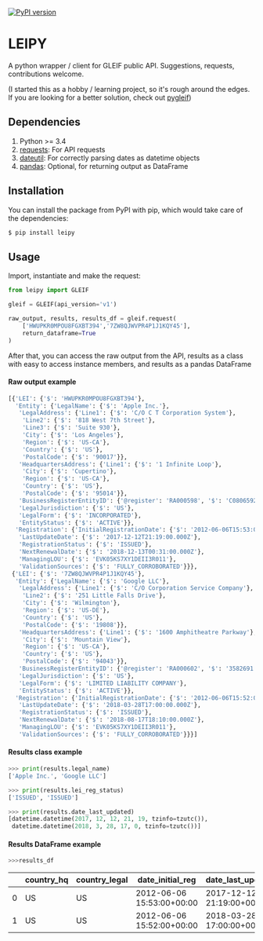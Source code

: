 [![PyPI version](https://badge.fury.io/py/leipy.svg)](https://badge.fury.io/py/leipy)

# LEIPY

A python wrapper / client for GLEIF public API. Suggestions, requests, contributions welcome.

(I started this as a hobby / learning project, so it's rough around the edges. If you are looking for a better solution, check out [pygleif](https://github.com/ggravlingen/pygleif))

## Dependencies

1. Python >= 3.4
2. [requests](http://docs.python-requests.org/en/master/): For API requests
3. [dateutil](https://dateutil.readthedocs.io/en/stable/): For correctly parsing dates as datetime objects
4. [pandas](https://pandas.pydata.org/): Optional, for returning output as DataFrame 

## Installation

You can install the package from PyPI with pip, which would take care of the dependencies:

```bash
$ pip install leipy
```

## Usage

Import, instantiate and make the request:

```python
from leipy import GLEIF

gleif = GLEIF(api_version='v1')

raw_output, results, results_df = gleif.request(
    ['HWUPKR0MPOU8FGXBT394','7ZW8QJWVPR4P1J1KQY45'], 
    return_dataframe=True
)
```

After that, you can access the raw output from the API, results as a class with easy to access instance members, and results as a pandas DataFrame

#### Raw output example

```python
[{'LEI': {'$': 'HWUPKR0MPOU8FGXBT394'},
  'Entity': {'LegalName': {'$': 'Apple Inc.'},
   'LegalAddress': {'Line1': {'$': 'C/O C T Corporation System'},
    'Line2': {'$': '818 West 7th Street'},
    'Line3': {'$': 'Suite 930'},
    'City': {'$': 'Los Angeles'},
    'Region': {'$': 'US-CA'},
    'Country': {'$': 'US'},
    'PostalCode': {'$': '90017'}},
   'HeadquartersAddress': {'Line1': {'$': '1 Infinite Loop'},
    'City': {'$': 'Cupertino'},
    'Region': {'$': 'US-CA'},
    'Country': {'$': 'US'},
    'PostalCode': {'$': '95014'}},
   'BusinessRegisterEntityID': {'@register': 'RA000598', '$': 'C0806592'},
   'LegalJurisdiction': {'$': 'US'},
   'LegalForm': {'$': 'INCORPORATED'},
   'EntityStatus': {'$': 'ACTIVE'}},
  'Registration': {'InitialRegistrationDate': {'$': '2012-06-06T15:53:00.000Z'},
   'LastUpdateDate': {'$': '2017-12-12T21:19:00.000Z'},
   'RegistrationStatus': {'$': 'ISSUED'},
   'NextRenewalDate': {'$': '2018-12-13T00:31:00.000Z'},
   'ManagingLOU': {'$': 'EVK05KS7XY1DEII3R011'},
   'ValidationSources': {'$': 'FULLY_CORROBORATED'}}},
 {'LEI': {'$': '7ZW8QJWVPR4P1J1KQY45'},
  'Entity': {'LegalName': {'$': 'Google LLC'},
   'LegalAddress': {'Line1': {'$': 'C/O Corporation Service Company'},
    'Line2': {'$': '251 Little Falls Drive'},
    'City': {'$': 'Wilmington'},
    'Region': {'$': 'US-DE'},
    'Country': {'$': 'US'},
    'PostalCode': {'$': '19808'}},
   'HeadquartersAddress': {'Line1': {'$': '1600 Amphitheatre Parkway'},
    'City': {'$': 'Mountain View'},
    'Region': {'$': 'US-CA'},
    'Country': {'$': 'US'},
    'PostalCode': {'$': '94043'}},
   'BusinessRegisterEntityID': {'@register': 'RA000602', '$': '3582691'},
   'LegalJurisdiction': {'$': 'US'},
   'LegalForm': {'$': 'LIMITED LIABILITY COMPANY'},
   'EntityStatus': {'$': 'ACTIVE'}},
  'Registration': {'InitialRegistrationDate': {'$': '2012-06-06T15:52:00.000Z'},
   'LastUpdateDate': {'$': '2018-03-28T17:00:00.000Z'},
   'RegistrationStatus': {'$': 'ISSUED'},
   'NextRenewalDate': {'$': '2018-08-17T18:10:00.000Z'},
   'ManagingLOU': {'$': 'EVK05KS7XY1DEII3R011'},
   'ValidationSources': {'$': 'FULLY_CORROBORATED'}}}]
```

#### Results class example

```python
>>> print(results.legal_name)
['Apple Inc.', 'Google LLC']

>>> print(results.lei_reg_status)
['ISSUED', 'ISSUED']

>>> print(results.date_last_updated)
[datetime.datetime(2017, 12, 12, 21, 19, tzinfo=tzutc()),
 datetime.datetime(2018, 3, 28, 17, 0, tzinfo=tzutc())]
```

#### Results DataFrame example

```python
>>>results_df
```

| |country_hq|country_legal|date_initial_reg|date_last_updated|date_next_renewal|legal_name|lei|lei_reg_status|status|
|-|----------|-------------|----------------|-----------------|-----------------|----------|---|--------------|------|
|0	|US	|US	|2012-06-06 15:53:00+00:00	|2017-12-12 21:19:00+00:00	|2018-12-13 00:31:00+00:00	|Apple Inc.	|HWUPKR0MPOU8FGXBT394	|ISSUED	|ACTIVE|
|1	|US	|US	|2012-06-06 15:52:00+00:00	|2018-03-28 17:00:00+00:00	|2018-08-17 18:10:00+00:00	|Google LLC	|7ZW8QJWVPR4P1J1KQY45	|ISSUED	|ACTIVE|